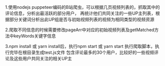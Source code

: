 
1.使用nodejs puppeteer编码的B站爬虫，可以根据几页视频列表的，抓取其中的评论信息，分析出最活跃的部分用户，
再统计他们共同关注的一些UP主列表，根据部分关键词分析出此UP组是否与初始视频列表的视频为相同类型的视频资源

2.爬取不同信息的时候需要修改pageArr中对应的初始视频列表及getMatched方法中keyWords关键字信息

3.npm install 或 yarn install后，执行npm start 或 yarn start 执行爬取脚本，执行完毕在根目录生成test.js文件
包含评论最多的30个用户，比较好的一些视频评论及这些用户共同关注的相关UP主